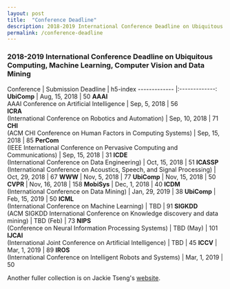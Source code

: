 ```yaml
---
layout: post
title:  "Conference Deadline"
description: 2018-2019 International Conference Deadline on Ubiquitous Computing, Machine Learning, Computer Vision and Data Mining
permalink: /conference-deadline
---
```


### 2018-2019 International Conference Deadline on Ubiquitous Computing, Machine Learning, Computer Vision and Data Mining

Conference | Submission Deadline | h5-index
------------- |:-------------:
**UbiComp** | Aug, 15, 2018 | 50
**AAAI** <br> AAAI Conference on Artificial Intelligence | Sep, 5, 2018 | 56  
**ICRA** <br>(International Conference on Robotics and Automation) | Sep, 10, 2018 | 71
**CHI** <br>(ACM CHI Conference on Human Factors in Computing Systems) | Sep, 15, 2018 | 85
**PerCom** <br>(IEEE International Conference on Pervasive Computing and Communications) | Sep, 15, 2018 | 31
**ICDE** <br>(International Conference on Data Engineering) | Oct, 15, 2018 | 51
**ICASSP** <br>(International Conference on Acoustics, Speech, and Signal Processing) | Oct, 29, 2018 | 67
**WWW** | Nov, 5, 2018 | 77
**UbiComp** | Nov, 15, 2018 | 50
**CVPR** | Nov, 16, 2018 | 158
**MobiSys** | Dec, 1, 2018 | 40
**ICDM** <br>(International Conference on Data Mining) | Jan, 29, 2019 | 38
**UbiComp** | Feb, 15, 2019 | 50
**ICML** <br>(International Conference on Machine Learning) | TBD | 91
**SIGKDD** <br>(ACM SIGKDD International Conference on Knowledge discovery and data mining) | TBD (Feb) | 73
**NIPS** <br>(Conference on Neural Information Processing Systems) | TBD (May) | 101
**IJCAI** <br>(International Joint Conference on Artificial Intelligence) | TBD | 45
**ICCV** | Mar, 1, 2019 | 89
**IROS** <br>(International Conference on Intelligent Robots and Systems) | Mar, 1, 2019 | 50


<!-- 
| Conference | Submission Deadline  |
| ------------- |:-------------:| 
| UbiComp      | Aug, 15, 2018 | 
| AAAI      | Sep, 5, 2018 | 
| CHI | Sep, 15, 2018 | 
| PerCom | Sep, 15, 2018 |  
| ICDE | Oct, 15, 2018 | 
| ICASSP | Oct, 29, 2018 | 
| WWW | Nov, 5, 2018 | 
| UbiComp | Nov, 15, 2018 | 
| CVPR | Nov, 16, 2018 | 
| MobiSys | Dec, 1, 2018 | 
| ICCV | Jan, 1, 2019 | 
| UbiComp | Feb, 15, 2018 | 
| ICML | TBD | 
| KDD  | TBD |  -->

<!--KDD (Knowledge Discovery and Data Mining)-->
<!--ICML (International Conference on Long Beach, California, Machine Learning) June 10 -- June 15, 2019.-->

Another fuller collection is on Jackie Tseng's [website][1]. 

[1]: https://jackietseng.github.io/conference_call_for_paper/2018-2019-conferences.html


